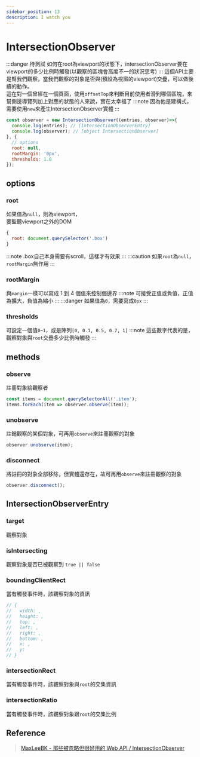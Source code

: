 ```yaml
---
sidebar_position: 13
description: I watch you
---
```


# IntersectionObserver

:::danger 待測試
如何在root為viewport的狀態下，intersectionObserver要在viewport的多少比例時觸發(以觀察的區塊會高度不一的狀況思考)
:::
這個API主要是幫我們觀察，當我們觀察的對象是否與(預設為視窗的viewport)交疊，可以做後續的動作。 <br />
這在對一個曾經在一個頁面，使用`offsetTop`來判斷目前使用者滑到哪個區塊，來幫側邊導覽列加上對應的狀態的人來說，實在太幸福了
:::note
因為他是建構式，需要使用`new`來產生IntersectionObserver實體
:::
```javascript
const observer = new IntersectionObserver((entries, observer)=>{
  console.log(entries); // [IntersectionObserverEntry]
  console.log(observer); // [object IntersectionObserver] 
}, {
  // options
  root: null,
  rootMargin: '0px',
  thresholds: 1.0
});
```

## options

### root
如果值為`null`，則為viewport，<br />
要監聽viewport之外的DOM
```javascript
{
  root: document.querySelector('.box')
}
```
:::note
.box自己本身需要有scroll，這樣才有效果
:::
:::caution
如果`root`為`null`，`rootMargin`無作用
:::

### rootMargin
與`margin`一樣可以寫成 1 到 4 個值來控制個邊界
:::note
可接受正值或負值，正值為擴大，負值為縮小
:::
:::danger
如果值為`0`，需要寫成`0px`
:::

### thresholds
可設定一個值`0~1`，或是陣列`[0, 0.1, 0.5, 0.7, 1]`
:::note
這些數字代表的是，觀察對象與`root`交疊多少比例時觸發
:::


## methods

### observe
註冊對象給觀察者
```javascript
const items = document.querySelectorAll('.item');
items.forEach(item => observer.observe(item));
```

### unobserve
註銷觀察的某個對象，可再用`observe`來註冊觀察的對象
```javascript
observer.unobserve(item);
```

### disconnect
將註冊的對象全部移除，但實體還存在，故可再用`observe`來註冊觀察的對象
```javascript
observer.disconnect();
```

## IntersectionObserverEntry

### target
觀察對象

### isIntersecting
觀察對象是否已被觀察到 `true || false`

### boundingClientRect
當有觸發事件時，該觀察對象的資訊
```javascript
// {
//   width: ,
//   height: ,
//   top: ,
//   left: ,
//   right: ,
//   bottom: ,
//   x: ,
//   y: 
// }
```

### intersectionRect
當有觸發事件時，該觀察對象與`root`的交集資訊

### intersectionRatio
當有觸發事件時，該觀察對象跟`root`的交集比例

## Reference
> [MaxLeeBK - 那些被忽略但很好用的 Web API / IntersectionObserver](https://ithelp.ithome.com.tw/articles/10279046)